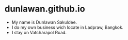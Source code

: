 # dunlawan.github.io
* My name is Dunlawan Sakuldee. 
* I do my own business wich locate in Ladpraw, Bangkok. 
* I stay on Vatcharapol Road.
